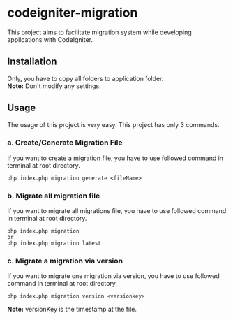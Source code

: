 # codeigniter-migration
This project aims to facilitate migration system while developing applications with CodeIgniter.

## Installation
Only, you have to copy all folders to application folder.<br />
**Note:** Don't modify any settings.

## Usage
The usage of this project is very easy. This project has only 3 commands.

### a. Create/Generate Migration File
If you want to create a migration file, you have to use followed command in terminal at root directory.
```
php index.php migration generate <fileName>
```

### b. Migrate all migration file
If you want to migrate all migrations file, you have to use followed command in terminal at root directory.
```
php index.php migration
or
php index.php migration latest
```

### c. Migrate a migration via **version**
If you want to migrate one migration via version, you have to use followed command in terminal at root directory.
```
php index.php migration version <versionkey>
```
**Note:** versionKey is the timestamp at the file. 
